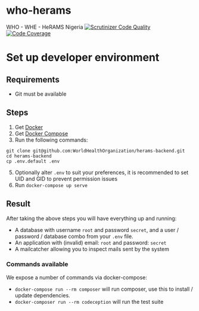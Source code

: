 # who-herams
WHO - WHE - HeRAMS Nigeria
[![Scrutinizer Code Quality](https://scrutinizer-ci.com/g/WorldHealthOrganization/herams-backend/badges/quality-score.png?b=poc)](https://scrutinizer-ci.com/g/WorldHealthOrganization/herams-backend/?branch=poc)
[![Code Coverage](https://scrutinizer-ci.com/g/WorldHealthOrganization/herams-backend/badges/coverage.png?b=poc)](https://scrutinizer-ci.com/g/WorldHealthOrganization/herams-backend/?branch=poc)
# Set up developer environment

## Requirements
- Git must be available

## Steps
1. Get [Docker](https://docs.docker.com/install/)
2. Get [Docker Compose](https://docs.docker.com/compose/install/)
3. Run the following commands:
 ```
 git clone git@github.com:WorldHealthOrganization/herams-backend.git
 cd herams-backend
 cp .env.default .env
 ```
5. Optionally alter `.env` to suit your preferences, it is recommended to set UID and GID to prevent permission issues
6. Run `docker-compose up serve`

## Result
After taking the above steps you will have everything up and running:
- A database with username `root` and password `secret`, and a user / password / database combo from your `.env` file.
- An application with (invalid) email: `root` and password: `secret`
- A mailcatcher allowing you to inspect mails sent by the system

### Commands available
We expose a number of commands via docker-compose:
- `docker-compose run --rm composer` will run composer, use this to install / update dependencies.
- `docker-composer run --rm codeception` will run the test suite

